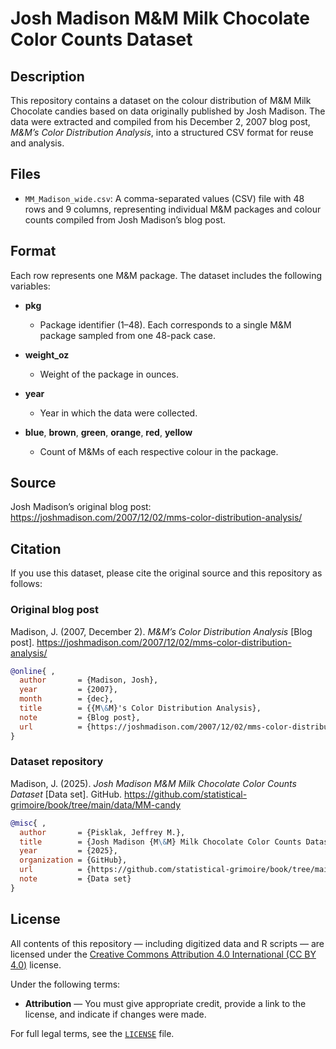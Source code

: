 # Josh Madison M&M Milk Chocolate Color Counts Dataset

## Description

This repository contains a dataset on the colour distribution of M&M Milk Chocolate candies based on data originally published by Josh Madison. The data were extracted and compiled from his December 2, 2007 blog post, *M&M’s Color Distribution Analysis*, into a structured CSV format for reuse and analysis.

## Files

- `MM_Madison_wide.csv`: A comma-separated values (CSV) file with 48 rows and 9 columns, representing individual M&M packages and colour counts compiled from Josh Madison’s blog post.

## Format

Each row represents one M&M package. The dataset includes the following variables:

- **pkg**
    - Package identifier (1–48). Each corresponds to a single M&M package sampled from one 48-pack case.
  
- **weight_oz**
    - Weight of the package in ounces.

- **year**
    - Year in which the data were collected.

- **blue**, **brown**, **green**, **orange**, **red**, **yellow**
    - Count of M&Ms of each respective colour in the package.

## Source

Josh Madison’s original blog post:  
https://joshmadison.com/2007/12/02/mms-color-distribution-analysis/

## Citation

If you use this dataset, please cite the original source and this repository as follows:

### Original blog post

Madison, J. (2007, December 2). *M&M’s Color Distribution Analysis* [Blog post]. https://joshmadison.com/2007/12/02/mms-color-distribution-analysis/

```bibtex
@online{ ,
  author       = {Madison, Josh},
  year         = {2007},
  month        = {dec},
  title        = {{M\&M}'s Color Distribution Analysis},
  note         = {Blog post},
  url          = {https://joshmadison.com/2007/12/02/mms-color-distribution-analysis/}
}
```

### Dataset repository

Madison, J. (2025). *Josh Madison M&M Milk Chocolate Color Counts Dataset* [Data set]. GitHub. https://github.com/statistical-grimoire/book/tree/main/data/MM-candy

```bibtex
@misc{ ,
  author       = {Pisklak, Jeffrey M.},
  title        = {Josh Madison {M\&M} Milk Chocolate Color Counts Dataset},
  year         = {2025},
  organization = {GitHub},
  url          = {https://github.com/statistical-grimoire/book/tree/main/data/MM-candy},
  note         = {Data set}
}
```

## License

All contents of this repository — including digitized data and R scripts — are licensed under the [Creative Commons Attribution 4.0 International (CC BY 4.0)](https://creativecommons.org/licenses/by/4.0/) license.

Under the following terms:
- **Attribution** — You must give appropriate credit, provide a link to the license, and indicate if changes were made.

For full legal terms, see the [`LICENSE`](LICENSE.txt) file.
